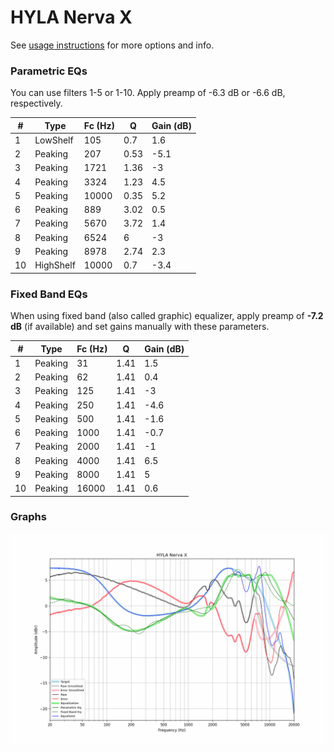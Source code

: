 # HYLA Nerva X
See [usage instructions](https://github.com/jaakkopasanen/AutoEq#usage) for more options and info.

### Parametric EQs
You can use filters 1-5 or 1-10. Apply preamp of -6.3 dB or -6.6 dB, respectively.

|   # | Type      |   Fc (Hz) |    Q |   Gain (dB) |
|-----|-----------|-----------|------|-------------|
|   1 | LowShelf  |       105 | 0.7  |         1.6 |
|   2 | Peaking   |       207 | 0.53 |        -5.1 |
|   3 | Peaking   |      1721 | 1.36 |        -3   |
|   4 | Peaking   |      3324 | 1.23 |         4.5 |
|   5 | Peaking   |     10000 | 0.35 |         5.2 |
|   6 | Peaking   |       889 | 3.02 |         0.5 |
|   7 | Peaking   |      5670 | 3.72 |         1.4 |
|   8 | Peaking   |      6524 | 6    |        -3   |
|   9 | Peaking   |      8978 | 2.74 |         2.3 |
|  10 | HighShelf |     10000 | 0.7  |        -3.4 |

### Fixed Band EQs
When using fixed band (also called graphic) equalizer, apply preamp of **-7.2 dB** (if available) and set gains manually with these parameters.

|   # | Type    |   Fc (Hz) |    Q |   Gain (dB) |
|-----|---------|-----------|------|-------------|
|   1 | Peaking |        31 | 1.41 |         1.5 |
|   2 | Peaking |        62 | 1.41 |         0.4 |
|   3 | Peaking |       125 | 1.41 |        -3   |
|   4 | Peaking |       250 | 1.41 |        -4.6 |
|   5 | Peaking |       500 | 1.41 |        -1.6 |
|   6 | Peaking |      1000 | 1.41 |        -0.7 |
|   7 | Peaking |      2000 | 1.41 |        -1   |
|   8 | Peaking |      4000 | 1.41 |         6.5 |
|   9 | Peaking |      8000 | 1.41 |         5   |
|  10 | Peaking |     16000 | 1.41 |         0.6 |

### Graphs
![](./HYLA%20Nerva%20X.png)
